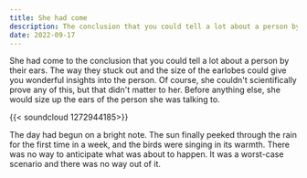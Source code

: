 ```yaml
---
title: She had come
description: The conclusion that you could tell a lot about a person by their ears.
date: 2022-09-17
---
```


She had come to the conclusion that you could tell a lot about a person by their ears. The way they stuck out and the size of the earlobes could give you wonderful insights into the person. Of course, she couldn't scientifically prove any of this, but that didn't matter to her. Before anything else, she would size up the ears of the person she was talking to.

{{< soundcloud 1272944185>}}

The day had begun on a bright note. The sun finally peeked through the rain for the first time in a week, and the birds were singing in its warmth. There was no way to anticipate what was about to happen. It was a worst-case scenario and there was no way out of it.